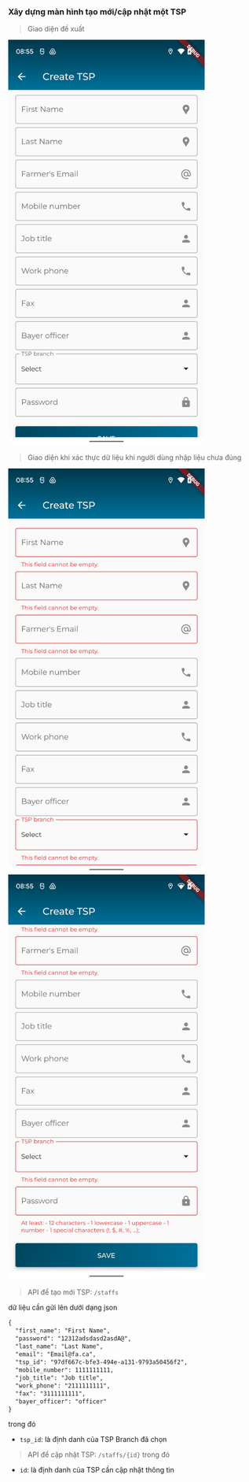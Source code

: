 ### Xây dựng màn hình tạo mới/cập nhật một TSP

> Giao diện đề xuất

<img src="../assets/23.png" alt="23" width="400"/>

> Giao diện khi xác thực dữ liệu khi người dùng nhập liệu chưa đúng

<img src="../assets/24.png" alt="24" width="400"/>
<img src="../assets/25.png" alt="25" width="400"/>

> API để tạo mới TSP: `/staffs`

dữ liệu cần gửi lên dưới dạng json
```
{
  "first_name": "First Name",
  "password": "12312adsdasd2asdA@",
  "last_name": "Last Name",
  "email": "Email@fa.ca",
  "tsp_id": "97df667c-bfe3-494e-a131-9793a50456f2",
  "mobile_number": 1111111111,
  "job_title": "Job title",
  "work_phone": "2111111111",
  "fax": "3111111111",
  "bayer_officer": "officer"
}
```
trong đó
- `tsp_id`: là định danh của TSP Branch đã chọn
> API để cập nhật TSP: `/staffs/{id}`
trong đó
- `id`: là định danh của TSP cần cập nhật thông tin

